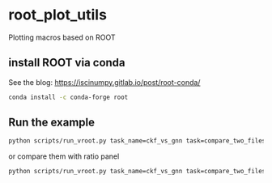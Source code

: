 # root_plot_utils
Plotting macros based on ROOT

## install ROOT via conda
See the blog: https://iscinumpy.gitlab.io/post/root-conda/

```bash
conda install -c conda-forge root
```

## Run the example
```bash
python scripts/run_vroot.py task_name=ckf_vs_gnn task=compare_two_files histograms=idpvm_efficiencies
```
or compare them with ratio panel
```bash
python scripts/run_vroot.py task_name=ckf_vs_gnn task=compare_two_files task.with_ratio=true canvas=with_ratio histograms=idpvm_efficiencies
```